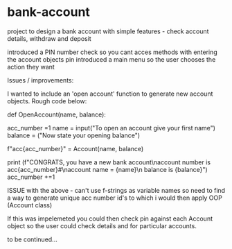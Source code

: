 # bank-account

project to design a bank account with simple features - check account details, withdraw and deposit

introduced a PIN number check so you cant acces methods with entering the account objects pin
introduced a main menu so the user chooses the action they want

Issues / improvements:

I wanted to include an 'open account' function to generate new account objects. Rough code below:

 def OpenAccount(name, balance):

  acc_number =1
  name = input("To open an account give your first name")
  balance = ("Now state your opening balance")

  f"acc{acc_number}" = Account(name, balance)
  

  print (f"CONGRATS, you have a new bank account\naccount number is acc{acc_number}#\naccount name = {name}\n balance is {balance}")
  acc_number +=1
  
  ISSUE with the above - can't use f-strings as variable names so need to find a way to generate unique acc number id's to which i would then apply OOP (Account class)
  
  If this was impelemeted you could then check pin against each Account object so the user could check details and for particular accounts.
  
  to be continued...
  
  
